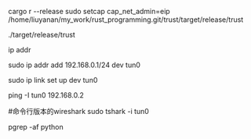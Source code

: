 
cargo r --release
sudo setcap cap_net_admin=eip /home/liuyanan/my_work/rust_programming.git/trust/target/release/trust


./target/release/trust

ip addr

sudo ip addr add 192.168.0.1/24 dev tun0


sudo ip link set up dev tun0

ping -I tun0 192.168.0.2


#命令行版本的wireshark
sudo tshark -i tun0



pgrep -af python

